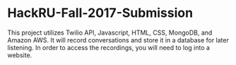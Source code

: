# HackRU-Fall-2017-Submission
This project utilizes Twilio API, Javascript, HTML, CSS, MongoDB, and Amazon AWS. It will record conversations and store it in a database for later listening. In order to access the recordings, you will need to log into a website. 
